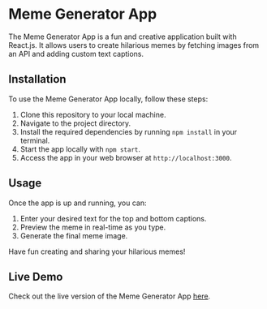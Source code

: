 # Meme Generator App

The Meme Generator App is a fun and creative application built with React.js. It allows users to create hilarious memes
by fetching images from an API and adding custom text captions.

## Installation

To use the Meme Generator App locally, follow these steps:

1. Clone this repository to your local machine.
2. Navigate to the project directory.
3. Install the required dependencies by running `npm install` in your terminal.
4. Start the app locally with `npm start`.
5. Access the app in your web browser at `http://localhost:3000`.

## Usage

Once the app is up and running, you can:

1. Enter your desired text for the top and bottom captions.
2. Preview the meme in real-time as you type.
3. Generate the final meme image.

Have fun creating and sharing your hilarious memes!

## Live Demo

Check out the live version of the Meme Generator App [here](https://roronovaa.github.io/meme-generator/). 
